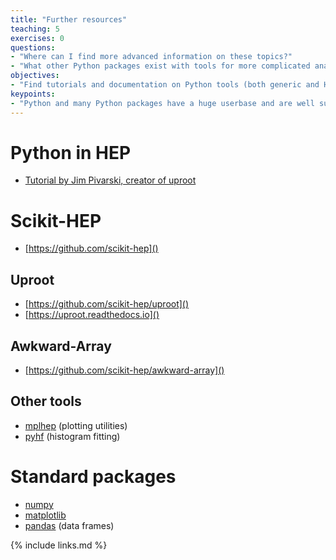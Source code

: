 ```yaml
---
title: "Further resources"
teaching: 5
exercises: 0
questions:
- "Where can I find more advanced information on these topics?"
- "What other Python packages exist with tools for more complicated analysis?"
objectives:
- "Find tutorials and documentation on Python tools (both generic and HEP-specific)."
keypoints:
- "Python and many Python packages have a huge userbase and are well supported by documentation, tutorials, and the community."
---
```


# Python in HEP

 - [Tutorial by Jim Pivarski, creator of uproot](https://github.com/jpivarski/2019-07-29-dpf-python)

# Scikit-HEP

 - [https://github.com/scikit-hep]()

## Uproot

 - [https://github.com/scikit-hep/uproot]()
 - [https://uproot.readthedocs.io]()

## Awkward-Array

 - [https://github.com/scikit-hep/awkward-array]()

## Other tools

 - [mplhep](https://github.com/scikit-hep/mplhep) (plotting utilities)
 - [pyhf](https://github.com/scikit-hep/pyhf) (histogram fitting)

# Standard packages

 - [numpy](https://numpy.org/devdocs/)
 - [matplotlib](https://matplotlib.org/contents.html)
 - [pandas](https://pandas.pydata.org/pandas-docs/stable/) (data frames)

{% include links.md %}
